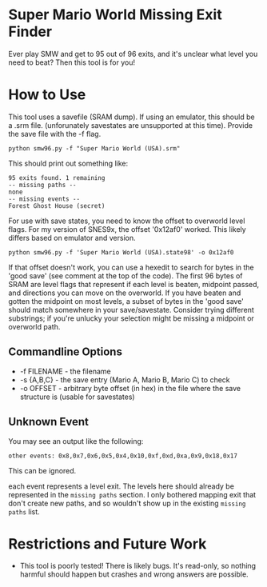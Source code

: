 # Super Mario World Missing Exit Finder
Ever play SMW and get to 95 out of 96 exits, and it's unclear what level 
you need to beat? Then this tool is for you!

# How to Use

This tool uses a savefile (SRAM dump). If using an emulator, this should be a .srm file. (unforunately savestates are unsupported at this time). Provide the save file with the -f flag.

`python smw96.py -f "Super Mario World (USA).srm"`

This should print out something like:

```
95 exits found. 1 remaining
-- missing paths --
none
-- missing events --
Forest Ghost House (secret)
```

For use with save states, you need to know the offset to overworld level flags. For my version of SNES9x, the offset '0x12af0' worked. This likely differs based on emulator and version.

`python smw96.py -f 'Super Mario World (USA).state98' -o 0x12af0`

If that offset doesn't work, you can use a hexedit to search for bytes in the 'good save' (see comment at the top of the code). The first 96 bytes of SRAM
are level flags that represent if each level is beaten, midpoint passed, and directions you can move on the overworld. If you have beaten and gotten the midpoint 
on most levels, a subset of bytes in the 'good save' should match somewhere in your save/savestate. Consider trying different substrings; if you're unlucky your
selection might be missing a midpoint or overworld path.

## Commandline Options

* -f FILENAME - the filename
* -s {A,B,C} - the save entry (Mario A, Mario B, Mario C) to check
* -o OFFSET - arbitrary byte offset (in hex) in the file where the save structure is (usable for savestates)

## Unknown Event 

You may see an output like the following:

`other events: 0x8,0x7,0x6,0x5,0x4,0x10,0xf,0xd,0xa,0x9,0x18,0x17`

This can be ignored.

each event represents a level exit. The levels here should already be represented in the `missing paths` section. I only bothered mapping exit that don't create new paths, and so wouldn't show up in the existing `missing paths` list.

# Restrictions and Future Work

* This tool is poorly tested! There is likely bugs. It's read-only, so nothing harmful should happen but crashes and wrong answers are possible.
